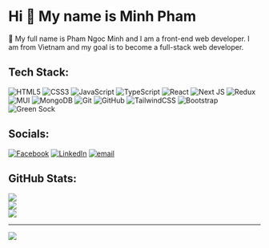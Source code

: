 <h1>Hi 👋 My name is Minh Pham</h1>
<p>👨 My full name is Pham Ngoc Minh and I am a front-end web developer. I am from Vietnam and my goal is to become a full-stack web developer.</p>





## Tech Stack:
 ![HTML5](https://img.shields.io/badge/html5-%23E34F26.svg?style=for-the-badge&logo=html5&logoColor=white) ![CSS3](https://img.shields.io/badge/css3-%231572B6.svg?style=for-the-badge&logo=css3&logoColor=white) ![JavaScript](https://img.shields.io/badge/javascript-%23323330.svg?style=for-the-badge&logo=javascript&logoColor=%23F7DF1E) ![TypeScript](https://img.shields.io/badge/typescript-%23007ACC.svg?style=for-the-badge&logo=typescript&logoColor=white) ![React](https://img.shields.io/badge/react-%2320232a.svg?style=for-the-badge&logo=react&logoColor=%2361DAFB) ![Next JS](https://img.shields.io/badge/Next-black?style=for-the-badge&logo=next.js&logoColor=white)  ![Redux](https://img.shields.io/badge/redux-%23593d88.svg?style=for-the-badge&logo=redux&logoColor=white) ![MUI](https://img.shields.io/badge/MUI-%230081CB.svg?style=for-the-badge&logo=mui&logoColor=white)   ![MongoDB](https://img.shields.io/badge/MongoDB-%234ea94b.svg?style=for-the-badge&logo=mongodb&logoColor=white) ![Git](https://img.shields.io/badge/git-%23F05033.svg?style=for-the-badge&logo=git&logoColor=white) ![GitHub](https://img.shields.io/badge/github-%23121011.svg?style=for-the-badge&logo=github&logoColor=white)  ![TailwindCSS](https://img.shields.io/badge/tailwindcss-%2338B2AC.svg?style=for-the-badge&logo=tailwind-css&logoColor=white) ![Bootstrap](https://img.shields.io/badge/bootstrap-%238511FA.svg?style=for-the-badge&logo=bootstrap&logoColor=white) ![Green Sock](https://img.shields.io/badge/green%20sock-88CE02?style=for-the-badge&logo=greensock&logoColor=white)

 ## Socials:
[![Facebook](https://img.shields.io/badge/Facebook-%231877F2.svg?logo=Facebook&logoColor=white)](https://facebook.com/https://www.facebook.com/minh.pham.266142) [![LinkedIn](https://img.shields.io/badge/LinkedIn-%230077B5.svg?logo=linkedin&logoColor=white)](https://linkedin.com/in/https://www.linkedin.com/in/ng%E1%BB%8Dc-minh-ph%E1%BA%A1m-854312374/) [![email](https://img.shields.io/badge/Email-D14836?logo=gmail&logoColor=white)](mailto:phamngocminh10122001@gmail.com) 

## GitHub Stats:
![](https://github-readme-stats.vercel.app/api?username=NgocMinh10122001&theme=dark&hide_border=false&include_all_commits=false&count_private=false)<br/>
![](https://nirzak-streak-stats.vercel.app/?user=NgocMinh10122001&theme=dark&hide_border=false)<br/>
![](https://github-readme-stats.vercel.app/api/top-langs/?username=NgocMinh10122001&theme=dark&hide_border=false&include_all_commits=false&count_private=false&layout=compact)

---
[![](https://visitcount.itsvg.in/api?id=NgocMinh10122001&icon=0&color=0)](https://visitcount.itsvg.in)

<!-- Proudly created with GPRM ( https://gprm.itsvg.in ) -->
